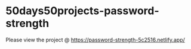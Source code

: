 # 50days50projects-password-strength

Please view the project @ https://password-strength-5c2516.netlify.app/